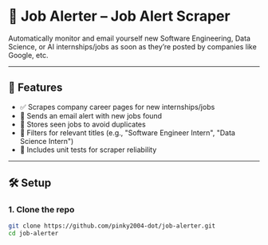 # 🎯 Job Alerter – Job Alert Scraper

Automatically monitor and email yourself new Software Engineering, Data Science, or AI internships/jobs as soon as they’re posted by companies like Google, etc.

---

## 🚀 Features

- ✅ Scrapes company career pages for new internships/jobs
- 📧 Sends an email alert with new jobs found
- 💾 Stores seen jobs to avoid duplicates
- 🧠 Filters for relevant titles (e.g., "Software Engineer Intern", "Data Science Intern")
- 🧪 Includes unit tests for scraper reliability

---

## 🛠️ Setup

### 1. Clone the repo

```bash
git clone https://github.com/pinky2004-dot/job-alerter.git
cd job-alerter